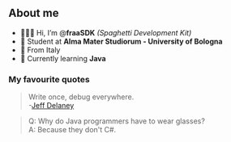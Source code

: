 ## About me
- 👨🏻‍💻 Hi, I’m @**fraaSDK** *(Spaghetti Development Kit)*
- 🏢 Student at **Alma Mater Studiorum - University of Bologna**
- 📍 From Italy
- 🌱 Currently learning **Java**
### My favourite quotes
> Write once, debug everywhere.<br>
> -[Jeff Delaney](https://www.youtube.com/watch?v=m4-HM_sCvtQ)

> Q: Why do Java programmers have to wear glasses?<br>
> A: Because they don't C#.

<!---
fraaSDK/fraaSDK is a ✨ special ✨ repository because its `README.md` (this file) appears on your GitHub profile.
You can click the Preview link to take a look at your changes.
--->
